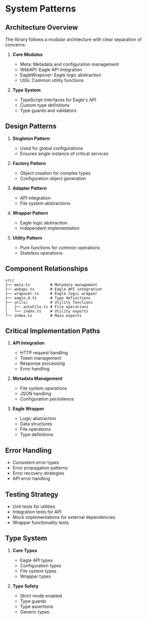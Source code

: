 # System Patterns

## Architecture Overview

The library follows a modular architecture with clear separation of concerns:

1. **Core Modules**

   - Meta: Metadata and configuration management
   - WebAPI: Eagle API integration
   - EagleWrapover: Eagle logic abstraction
   - Utils: Common utility functions

2. **Type System**
   - TypeScript interfaces for Eagle's API
   - Custom type definitions
   - Type guards and validators

## Design Patterns

1. **Singleton Pattern**

   - Used for global configurations
   - Ensures single instance of critical services

2. **Factory Pattern**

   - Object creation for complex types
   - Configuration object generation

3. **Adapter Pattern**

   - API integration
   - File system abstractions

4. **Wrapper Pattern**

   - Eagle logic abstraction
   - Independent implementation

5. **Utility Pattern**
   - Pure functions for common operations
   - Stateless operations

## Component Relationships

```
src/
├── meta.ts         # Metadata management
├── webapi.ts       # Eagle API integration
├── wrapover.ts     # Eagle logic wrapper
├── eagle.d.ts      # Type definitions
├── utils/          # Utility functions
│   ├── autoFile.ts # File operations
│   └── index.ts    # Utility exports
└── index.ts        # Main exports
```

## Critical Implementation Paths

1. **API Integration**

   - HTTP request handling
   - Token management
   - Response processing
   - Error handling

2. **Metadata Management**

   - File system operations
   - JSON handling
   - Configuration persistence

3. **Eagle Wrapper**

   - Logic abstraction
   - Data structures
   - File operations
   - Type definitions

## Error Handling

- Consistent error types
- Error propagation patterns
- Error recovery strategies
- API error handling

## Testing Strategy

- Unit tests for utilities
- Integration tests for API
- Mock implementations for external dependencies
- Wrapper functionality tests

## Type System

1. **Core Types**

   - Eagle API types
   - Configuration types
   - File system types
   - Wrapper types

2. **Type Safety**

   - Strict mode enabled
   - Type guards
   - Type assertions
   - Generic types
